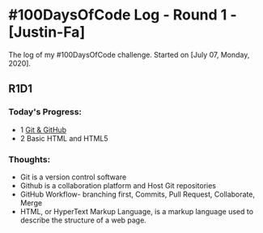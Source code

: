 

# #100DaysOfCode Log - Round 1 - [Justin-Fa]
The log of my #100DaysOfCode challenge. Started on [July 07, Monday, 2020].

## **R1D1** 
### **Today's Progress:**
- 1 [Git & GitHub](https://www.youtube.com/watch?v=vR-y_2zWrIE&list=PLWKjhJtqVAbkFiqHnNaxpOPhh9tSWMXIF&index=1)
- 2 Basic HTML and HTML5
### **Thoughts:** 
- Git is a version control software
- Github is a collaboration platform and Host Git repositories
- GitHub Workflow- branching first, Commits, Pull Request, Collaborate, Merge
- HTML, or HyperText Markup Language, is a markup language used to describe the structure of a web page. 